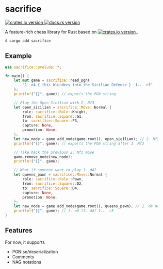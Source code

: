 # sacrifice

[
  ![crates.io version](
  https://img.shields.io/crates/v/sacrifice?color=red&logo=rust&label=crates.io%2Fsacrifice&style=flat-square
  )
](https://crates.io/crates/sacrifice)
[
  ![docs.rs version](
  https://img.shields.io/crates/v/sacrifice?color=blue&logo=docs.rs&label=docs.rs%2Fsacrifice&style=flat-square
  )
](https://docs.rs/sacrifice/)

A feature-rich chess library for Rust based on
[
![crates.io version](
https://img.shields.io/crates/v/shakmaty?color=red&logo=rust&label=crates.io%2Fshakmaty&style=flat-square
)
](https://crates.io/crates/shakmaty).

```sh
$ cargo add sacrifice
```

## Example

```rust
use sacrifice::prelude::*;

fn main() {
    let mut game = sacrifice::read_pgn(
        "1. e4 { this blunders into the Sicilian Defense }  1... c5"
    );
    println!("{}", game); // exports the PGN string

    // Play the Open Sicilian with 2. Nf3
    let open_sicilian = sacrifice::Move::Normal {
        role: sacrifice::Role::Knight,
        from: sacrifice::Square::G1,
        to: sacrifice::Square::F3,
        capture: None,
        promotion: None,
    };
    let new_node = game.add_node(game.root(), open_sicilian); // 2. Nf3 node
    println!("{}", game); // exports the PGN string after 2. Nf3

    // Take back the previous 2. Nf3 move
    game.remove_node(new_node);
    println!("{}", game);

    // What if someone want to play 1. d4?
    let queens_pawn = sacrifice::Move::Normal {
        role: sacrifice::Role::Pawn,
        from: sacrifice::Square::D2,
        to: sacrifice::Square::D4,
        capture: None,
        promotion: None,
    };
    let new_node = game.add_node(game.root(), queens_pawn); // 1. d4 node
    println!("{}", game); // 1. e4 (1. d4) 1... c5
}
```

## Features

For now, it supports

* PGN se/deserialization
* Comments
* NAG notations
